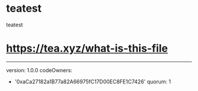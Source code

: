 # teatest
teatest
# https://tea.xyz/what-is-this-file
---
version: 1.0.0
codeOwners:
  - '0xaCa27182a1B77a82A66975fC17D00EC8FE1C7426'
quorum: 1
